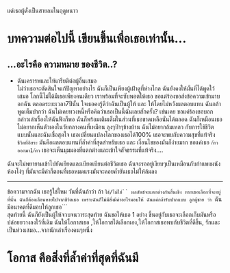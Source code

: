 แด่เธอผู้ดั่งเป็นสายลมในฤดูหนาว

# บทความต่อไปนี้ เขียนขึ้นเพื่อเธอเท่านั้น...  
...อะไรคือ ความหมาย ของชีวิต..?  
---  
- ฉันเครารพและให้เกรียติต่อผู้อื่นเสมอ  
ไม่ว่าเธอจะตัดสินใจแก้ปัญหาอย่างไร ฉันก็เป็นเพียงผู้เฝ้าดูที่ห่างไกล ฉันยังคงให้มั่นที่ได้พูดใว้เสมอ โลกนี้ไม่ได้มีเธอเพียงคนเดียว เราพร้อมที่จะซับพอตให้เธอ ขอแต่ร้องขอส่งข้อความเข้ามาบอกฉัน ตลอดระยะเวลา7ปีนั้น ใจเธอคงรู้ดีว่าฉันเป็นผู้ให้ และ ให้โดยไม่หวังผลตอบแทน ฉันกล้าพูดเต็มปากว่า ฉันไม่เคยทวงหนี้หรือคิดว่าเธอเป็นนี้ฉันเลยสักครั้ง? เช่นเคย ขอแค่ร้องขอบอกกล่าวเล่าเรื่องให้ฉันฟังก็พอ ฉันก็พร้อมเติมเต็มในส่วนที่เธอขาดเหลือนั่นได้ตลอด ฉันก็เหมือนเธอไม่อยากเห็นตัวเองในวัยกลางคนที่เหมือน ลุงๆป้าๆข้างบ้าน ฉันไม่อยากล้มเหลว กับการใช้ชีวิตแบบนั้นและฉันเชื่อสุดใจ เธอเปลี่ยนแปลงโลกของเธอได้100% เธอจะพบกับความสุขที่แท้จริง ```ชีวิตที่อิสระ``` มันคือผลตอบแทนที่ล้ำค่าที่สุดสำหรับเธอ และ เงื่อนไขของมันก็ง่ายมาก ขอแค่เธอ ```ก้าวออกมา1ก้าว``` เธอจะเห็นมุมมองที่แตกต่างและเข้าใจสัจธรรมที่แท้จริง....

ฉันจะไม่พยายามเข้าไปยัดเยียดและเบียดเบียนต่อชีวิตเธอ ฉันจะรออยู่เงียบๆเป็นเหมือนกับกำแพงผนังห้องโง่ๆ ที่มันจะมีค่าก็ตอนที่เธอหมดแรงมันจะคอยค้ำยันเธอไม่ให้ล้มลง 


--- 
ข้อความจากฉัน
เธอรู้ใช่ใหม วันที่ฉันถ้าว่า ถ้า ```ใช่/ไม่ใช่`` ผลลัพธ์จะแตกต่างกันสิ้นเชิง หากเธอเลือกที่จะอยู่ที่นั้น ฉันก็ต้องเลือนหายไปจากชีวิตเธอ เพราะฉันก็ไม่มีสิ่งมีค่าอะไรมอบให้ ฉันแค่กล้ารับปากแบบ ลูกผู้ชาย ว่า
 ```ฉันมีอนาคตที่ดีมอบให้ลูกเธอ```  
สุดท้ายนี้ ฉันก็ยังเป็นผู้ให้จวบจนวาระสุดท้าย ฉันขอให้เธอ 1 อย่าง ขึ้นอยู่กับเธอจะเลือกเก็บมันหรือปล่อยยวางลงใว้ที่เดิม ฉันให้โอกาสเธอ ,ให้โอกาสได้เลือกเอง,ให้โอกาสเธอพบกับชีวิตที่ดีขึ้น,  รักและเป็นห่วงเสมอ...จากนักเล่าเรื่องคนๆหนึ่ง

# โอกาส คือสิ่งที่ล้ำค่าที่สุดที่ฉันมี

